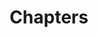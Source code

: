 ---
title: "Chapters"
linkTitle: "Chapters"
weight: 5
description: "Related documentation to chapters at Next Gate Tech."
---